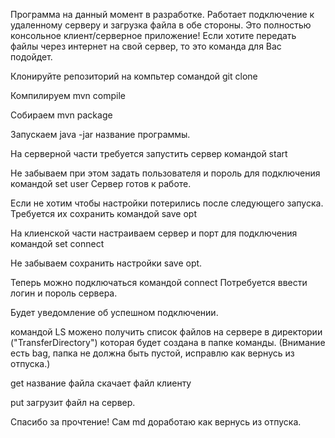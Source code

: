 Программа на данный момент в разработке. Работает подключение к удаленному серверу и загрузка файла в обе стороны.
Это полностью консольное клиент/серверное приложение!
Если хотите передать файлы через интернет на свой сервер, то это команда для Вас подойдет.

Клонируйте репозиторий на компьтер сомандой git clone

Компилируем mvn compile

Собираем mvn package

Запускаем java -jar название программы.

На серверной части требуется запустить сервер командой start

Не забываем при этом задать пользователя и пороль для подключения командой set user
Сервер готов к работе.

Если не хотим чтобы настройки потерились после следующего запуска. Требуется их сохранить командой save opt

На клиенской части настраиваем сервер и порт для подключения командой set connect

Не забываем сохранить настройки save opt.

Теперь можно подключаться командой connect
Потребуется ввести логин и пороль сервера. 

Будет уведомление об успешном подключении.

командой LS можено получить список файлов на сервере в директории ("TransferDirectory") которая будет создана в папке команды. (Внимание есть bag, папка не должна быть пустой, исправлю как вернусь из отпуска.)

get название файла  скачает файл клиенту

put загрузит файл на сервер.

Спасибо за прочтение!
Сам md доработаю как вернусь из отпуска.
